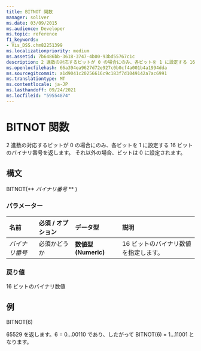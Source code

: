 ```yaml
---
title: BITNOT 関数
manager: soliver
ms.date: 03/09/2015
ms.audience: Developer
ms.topic: reference
f1_keywords:
- Vis_DSS.chm82251399
ms.localizationpriority: medium
ms.assetid: 7b6486bb-3618-3747-4b00-93bd55767c1c
description: 2 進数の対応するビットが 0 の場合にのみ、各ビットを 1 に設定する 16 ビットのバイナリ番号を返します。 それ以外の場合、ビットは 0 に設定されます。
ms.openlocfilehash: 66a394ea9627d72e927c0b0cf4a001b4a1994dda
ms.sourcegitcommit: a1d9041c20256616c9c183f7d1049142a7ac6991
ms.translationtype: MT
ms.contentlocale: ja-JP
ms.lasthandoff: 09/24/2021
ms.locfileid: "59554874"
---
```

# <a name="bitnot-function"></a>BITNOT 関数

2 進数の対応するビットが 0 の場合にのみ、各ビットを 1 に設定する 16 ビットのバイナリ番号を返します。 それ以外の場合、ビットは 0 に設定されます。
  
## <a name="syntax"></a>構文

BITNOT(** *バイナリ番号* ** ) 
  
### <a name="parameters"></a>パラメーター

|**名前**|**必須 / オプション**|**データ型**|**説明**|
|:-----|:-----|:-----|:-----|
| _バイナリ番号_ <br/> |必須かどうか  <br/> |**数値型 (Numeric)** <br/> |16 ビットのバイナリ数値を指定します。  <br/> |
   
### <a name="return-value"></a>戻り値

16 ビットのバイナリ数値
  
## <a name="example"></a>例

BITNOT(6)
  
65529 を返します。6 = 0...00110 であり、したがって BITNOT(6) = 1...11001 となります。
  

